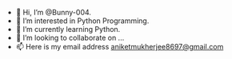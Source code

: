 - 👋 Hi, I’m @Bunny-004.
- 👀 I’m interested in Python Programming.
- 🌱 I’m currently learning Python.
- 💞️ I’m looking to collaborate on ...
- 📫 Here is my email address aniketmukherjee8697@gmail.com

<!---
Bunny-004/Bunny-004 is a ✨ special ✨ repository because its `README.md` (this file) appears on your GitHub profile.
You can click the Preview link to take a look at your changes.
--->
